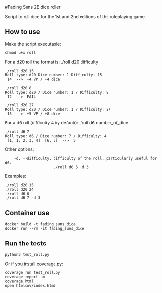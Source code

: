 #Fading Suns 2E dice roller

Script to roll dice for the 1st and 2nd editions of the roleplaying game.

## How to use

Make the script executable:
```shell
chmod u+x roll
```

For a d20 roll the format is: ./roll d20 difficulty
```shell
./roll d20 15
Roll type: d20 Dice number: 1 Difficulty: 15
 14  -->  +4 VP / +4 dice

./roll d20 8
Roll type: d20 / Dice number: 1 / Difficulty: 8
 12  -->  FAIL 

./roll d20 27
Roll type: d20 / Dice number: 1 / Difficulty: 27
 15  -->  +5 VP / +8 dice
```

For a d6 roll (difficulty 4 by default): ./roll d6 number_of_dice
```shell
./roll d6 7
Roll type: d6 / Dice number: 7 / Difficulty: 4
 [1, 1, 2, 3, 4]  [6, 6]  -->  5
```

Other options:
```
    -d, --difficulty, difficulty of the roll, particularly useful for d6.
                      ./roll d6 5 -d 3
```

Examples:
```shell
./roll d20 15
./roll d20 24
./roll d6 6
./roll d6 7 -d 3
```

## Container use

```shell
docker build -t fading_suns_dice .
docker run --rm -it fading_suns_dice
```

## Run the tests

```shell
python3 test_roll.py
```

Or if you install [coverage.py](https://coverage.readthedocs.io/en/latest/):
```shell
coverage run test_roll.py
coverage report -m
coverage html
open htmlcov/index.html
```
